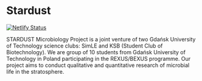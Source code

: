 # Stardust

[![Netlify Status](https://api.netlify.com/api/v1/badges/a1d375d8-0425-4d32-8cb5-6e9e7cbb2119/deploy-status)](https://app.netlify.com/sites/stardust-project/deploys)


STARDUST Microbiology Project is a joint venture of two Gdańsk University of Technology science clubs: SimLE and KSB (Student Club of Biotechnology). We are group of 10 students from Gdańsk University of Technology in Poland participating in the REXUS/BEXUS programme. Our project aims to conduct qualitative and quantitative research of microbial life in the stratosphere.